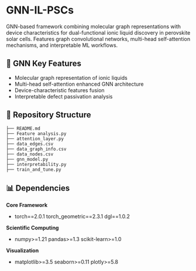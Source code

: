 # GNN-IL-PSCs
GNN-based framework combining molecular graph representations with device characteristics for dual-functional ionic liquid discovery in perovskite solar cells. Features graph convolutional networks, multi-head self-attention mechanisms, and interpretable ML workflows.

## 🚀 GNN Key Features
- Molecular graph representation of ionic liquids
- Multi-head self-attention enhanced GNN architecture
- Device-characteristic features fusion
- Interpretable defect passivation analysis

## 📂 Repository Structure
```
├── README.md
├── Feature analysis.py
├── attention_layer.py
├── data_edges.csv
├── data_graph_info.csv
├── data_nodes.csv
├── gnn_model.py
├── interpretability.py
├── train_and_tune.py
```

## 📊 Dependencies
**Core Framework**
- torch==2.0.1 torch_geometric==2.3.1 dgl==1.0.2

**Scientific Computing**
- numpy>=1.21 pandas>=1.3 scikit-learn>=1.0

**Visualization**
- matplotlib>=3.5 seaborn>=0.11 plotly>=5.8
